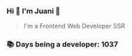 ### Hi 👋 I&#39;m Juani 🦁

> I&#39;m a Frontend Web Developer SSR

### 📚 Days being a developer: 1037
